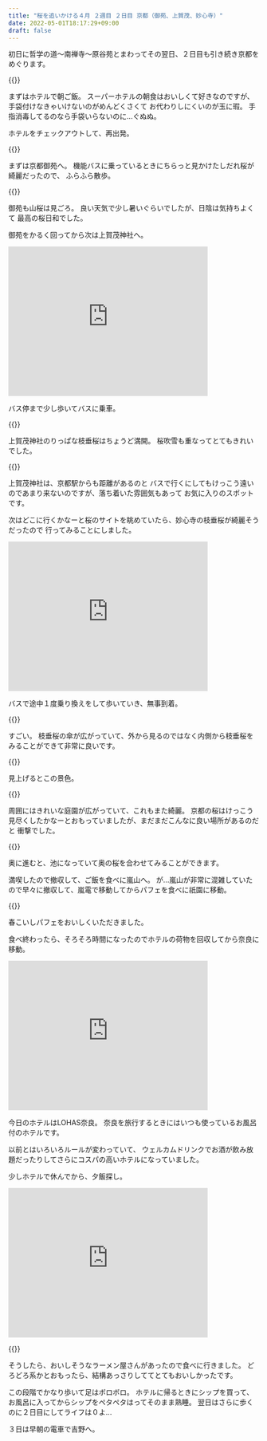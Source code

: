 ```yaml
---
title: "桜を追いかける４月 ２週目 ２日目 京都（御苑、上賀茂、妙心寺）"
date: 2022-05-01T18:17:29+09:00
draft: false
---
```


初日に哲学の道～南禅寺～原谷苑とまわってその翌日、２日目も引き続き京都をめぐります。

{{<lightbox img="https://gyazo.com/23d33a52defc39d13cc294c345f6217a.jpg">}}

まずはホテルで朝ご飯。
スーパーホテルの朝食はおいしくて好きなのですが、手袋付けなきゃいけないのがめんどくさくて
お代わりしにくいのが玉に瑕。
手指消毒してるのなら手袋いらないのに...ぐぬぬ。

ホテルをチェックアウトして、再出発。

{{<lightbox img="https://gyazo.com/31a485869142d713f9e5d38a5f0b879b.jpg">}}

まずは京都御苑へ。
機能バスに乗っているときにちらっと見かけたしだれ桜が綺麗だったので、
ふらふら散歩。

{{<lightbox img="https://gyazo.com/a715ae1490c7acde45b5d86a782bc182.jpg">}}

御苑も山桜は見ごろ。
良い天気で少し暑いぐらいでしたが、日陰は気持ちよくて
最高の桜日和でした。

御苑をかるく回ってから次は上賀茂神社へ。

<iframe src="https://www.google.com/maps/embed?pb=!1m18!1m12!1m3!1d3265.8981556915483!2d135.75034101665455!3d35.05928527143347!2m3!1f0!2f0!3f0!3m2!1i1024!2i768!4f13.1!3m3!1m2!1s0x6001a809d0dce171%3A0x5a0325b80a9eca2e!2z5LiK6LOA6IyC56We56S-!5e0!3m2!1sja!2sjp!4v1651398654142!5m2!1sja!2sjp" width="400" height="300" style="border:0;" allowfullscreen="" loading="lazy" referrerpolicy="no-referrer-when-downgrade"></iframe>

バス停まで少し歩いてバスに乗車。

{{<lightbox img="https://gyazo.com/da5a4662d1bb468bda94525a229f194c.jpg">}}

上賀茂神社のりっぱな枝垂桜はちょうど満開。
桜吹雪も重なってとてもきれいでした。

{{<lightbox img="https://gyazo.com/e9e13e75a316cd78a95dbcf2da0c0c8d.jpg">}}

上賀茂神社は、京都駅からも距離があるのと
バスで行くにしてもけっこう遠いのであまり来ないのですが、落ち着いた雰囲気もあって
お気に入りのスポットです。

次はどこに行くかなーと桜のサイトを眺めていたら、妙心寺の枝垂桜が綺麗そうだったので
行ってみることにしました。

<iframe src="https://www.google.com/maps/embed?pb=!1m18!1m12!1m3!1d3267.3481188912406!2d135.71766381665435!3d35.023020073392004!2m3!1f0!2f0!3f0!3m2!1i1024!2i768!4f13.1!3m3!1m2!1s0x6001079b12de9469%3A0xa45e5908a70f426!2z5aaZ5b-D5a-6!5e0!3m2!1sja!2sjp!4v1651398628746!5m2!1sja!2sjp" width="400" height="300" style="border:0;" allowfullscreen="" loading="lazy" referrerpolicy="no-referrer-when-downgrade"></iframe>

バスで途中１度乗り換えをして歩いていき、無事到着。

{{<lightbox img="https://gyazo.com/62f1d843eeaaeb4087f2b03db32e9a1f.jpg">}}

すごい。
枝垂桜の傘が広がっていて、外から見るのではなく内側から枝垂桜をみることができて非常に良いです。

{{<lightbox img="https://gyazo.com/fa419bbf34a91b074fb2d910b6fb7eef.jpg">}}

見上げるとこの景色。

{{<lightbox img="https://gyazo.com/4d41a77e5de4ef45e6b29c6e2d3b3f12.jpg">}}

周囲にはきれいな庭園が広がっていて、これもまた綺麗。
京都の桜はけっこう見尽くしたかなーとおもっていましたが、まだまだこんなに良い場所があるのだと
衝撃でした。

{{<lightbox img="https://gyazo.com/1a494a2445c0fa77a9056ee77dc27c88.jpg">}}

奥に進むと、池になっていて奥の桜を合わせてみることができます。

満喫したので撤収して、ご飯を食べに嵐山へ。
が...嵐山が非常に混雑していたので早々に撤収して、嵐電で移動してからパフェを食べに祇園に移動。

{{<lightbox img="https://gyazo.com/2d2ab19f71a3d050984a398e6be4b306.jpg">}}

春こいしパフェをおいしくいただきました。

食べ終わったら、そろそろ時間になったのでホテルの荷物を回収してから奈良に移動。

<iframe src="https://www.google.com/maps/embed?pb=!1m18!1m12!1m3!1d3280.9525471138004!2d135.81801026665258!3d34.68114709177006!2m3!1f0!2f0!3f0!3m2!1i1024!2i768!4f13.1!3m3!1m2!1s0x60013a2e359869f1%3A0x484b00077d8ea851!2z44K544O844OR44O844Ob44OG44OrTG9oYXNKUuWliOiJr-mnhQ!5e0!3m2!1sja!2sjp!4v1651398695742!5m2!1sja!2sjp" width="400" height="300" style="border:0;" allowfullscreen="" loading="lazy" referrerpolicy="no-referrer-when-downgrade"></iframe>

今日のホテルはLOHAS奈良。
奈良を旅行するときにはいつも使っているお風呂付のホテルです。

以前とはいろいろルールが変わっていて、
ウェルカムドリンクでお酒が飲み放題だったりしてさらにコスパの高いホテルになっていました。

少しホテルで休んでから、夕飯探し。

<iframe src="https://www.google.com/maps/embed?pb=!1m18!1m12!1m3!1d1640.450613333017!2d135.82334129584!3d34.68244228254472!2m3!1f0!2f0!3f0!3m2!1i1024!2i768!4f13.1!3m3!1m2!1s0x60013a296d440001%3A0x961a39f2cc14045f!2z5r-D5Y6a54Wu5bmy44GX44Op44O844Oh44OzIOOBq-OBvOOBl-OBk-OBhOOBlw!5e0!3m2!1sja!2sjp!4v1651398831237!5m2!1sja!2sjp" width="400" height="300" style="border:0;" allowfullscreen="" loading="lazy" referrerpolicy="no-referrer-when-downgrade"></iframe>

{{<lightbox img="https://gyazo.com/a3dc29e37f67ced09b556196a671ea13.jpg">}}

そうしたら、おいしそうなラーメン屋さんがあったので食べに行きました。
どろどろ系かとおもったら、結構あっさりしててとてもおいしかったです。

この段階でかなり歩いて足はボロボロ。
ホテルに帰るときにシップを買って、お風呂に入ってからシップをペタペタはってそのまま熟睡。
翌日はさらに歩くのに２日目にしてライフは０よ...

３日は早朝の電車で吉野へ。